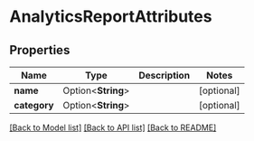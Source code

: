 # AnalyticsReportAttributes

## Properties

Name | Type | Description | Notes
------------ | ------------- | ------------- | -------------
**name** | Option<**String**> |  | [optional]
**category** | Option<**String**> |  | [optional]

[[Back to Model list]](../README.md#documentation-for-models) [[Back to API list]](../README.md#documentation-for-api-endpoints) [[Back to README]](../README.md)


